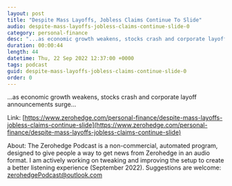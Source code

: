 ```yaml
---
layout: post
title: "Despite Mass Layoffs, Jobless Claims Continue To Slide"
audio: despite-mass-layoffs-jobless-claims-continue-slide-0
category: personal-finance
desc: "...as economic growth weakens, stocks crash and corporate layoff announcements surge..."
duration: 00:00:44
length: 44
datetime: Thu, 22 Sep 2022 12:37:00 +0000
tags: podcast
guid: despite-mass-layoffs-jobless-claims-continue-slide-0
order: 0
---
```

...as economic growth weakens, stocks crash and corporate layoff announcements surge...

Link: [https://www.zerohedge.com/personal-finance/despite-mass-layoffs-jobless-claims-continue-slide](https://www.zerohedge.com/personal-finance/despite-mass-layoffs-jobless-claims-continue-slide)

About: The Zerohedge Podcast is a non-commercial, automated program, designed to give people a way to get news from Zerohedge in an audio format.  I am actively working on tweaking and improving the setup to create a better listening experience (September 2022).  Suggestions are welcome: [zerohedgePodcast@outlook.com](mailto:zerohedgePodcast@outlook.com)